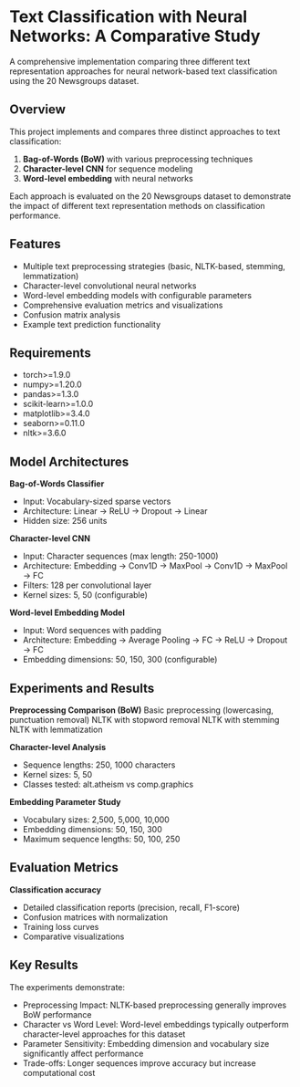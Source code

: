 # Text Classification with Neural Networks: A Comparative Study

A comprehensive implementation comparing three different text representation approaches for neural network-based text classification using the 20 Newsgroups dataset.

## Overview

This project implements and compares three distinct approaches to text classification:

1. **Bag-of-Words (BoW)** with various preprocessing techniques
2. **Character-level CNN** for sequence modeling
3. **Word-level embedding** with neural networks

Each approach is evaluated on the 20 Newsgroups dataset to demonstrate the impact of different text representation methods on classification performance.

## Features

- Multiple text preprocessing strategies (basic, NLTK-based, stemming, lemmatization)
- Character-level convolutional neural networks
- Word-level embedding models with configurable parameters
- Comprehensive evaluation metrics and visualizations
- Confusion matrix analysis
- Example text prediction functionality

## Requirements
- torch>=1.9.0
- numpy>=1.20.0
- pandas>=1.3.0
- scikit-learn>=1.0.0
- matplotlib>=3.4.0
- seaborn>=0.11.0
- nltk>=3.6.0
  
## Model Architectures

 **Bag-of-Words Classifier**
- Input: Vocabulary-sized sparse vectors
- Architecture: Linear → ReLU → Dropout → Linear
- Hidden size: 256 units

**Character-level CNN**
- Input: Character sequences (max length: 250-1000)
- Architecture: Embedding → Conv1D → MaxPool → Conv1D → MaxPool → FC
- Filters: 128 per convolutional layer
- Kernel sizes: 5, 50 (configurable)

**Word-level Embedding Model**
- Input: Word sequences with padding
- Architecture: Embedding → Average Pooling → FC → ReLU → Dropout → FC
- Embedding dimensions: 50, 150, 300 (configurable)

## Experiments and Results

**Preprocessing Comparison (BoW)**
Basic preprocessing (lowercasing, punctuation removal)
NLTK with stopword removal
NLTK with stemming
NLTK with lemmatization

**Character-level Analysis**
- Sequence lengths: 250, 1000 characters
- Kernel sizes: 5, 50
- Classes tested: alt.atheism vs comp.graphics

**Embedding Parameter Study**
- Vocabulary sizes: 2,500, 5,000, 10,000
- Embedding dimensions: 50, 150, 300
- Maximum sequence lengths: 50, 100, 250

## Evaluation Metrics
**Classification accuracy**
- Detailed classification reports (precision, recall, F1-score)
- Confusion matrices with normalization
- Training loss curves
- Comparative visualizations

## Key Results
The experiments demonstrate:
- Preprocessing Impact: NLTK-based preprocessing generally improves BoW performance
- Character vs Word Level: Word-level embeddings typically outperform character-level approaches for this dataset
- Parameter Sensitivity: Embedding dimension and vocabulary size significantly affect performance
- Trade-offs: Longer sequences improve accuracy but increase computational cost
